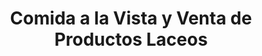 ---
title: "Comida a la Vista y Venta de Productos Laceos"
url: /san-miguel/comida-a-la-vista-y-venta-de-productos-laceos/
shop: lácteos
---